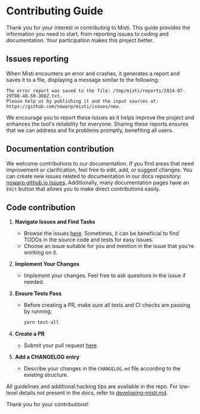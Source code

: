 # Contributing Guide

Thank you for your interest in contributing to Misti. This guide provides the information you need to start, from reporting issues to coding and documentation. Your participation makes this project better.

## Issues reporting
When Misti encounters an error and crashes, it generates a report and saves it to a file, displaying a message similar to the following:

```
The error report was saved to the file: /tmp/misti/reports/2024-07-29T08-48-59-308Z.txt.
Please help us by publishing it and the input sources at:
https://github.com/nowarp/misti/issues/new.
```

We encourage you to report these issues as it helps improve the project and enhances the tool's reliability for everyone. Sharing these reports ensures that we can address and fix problems promptly, benefiting all users.

## Documentation contribution

We welcome contributions to our documentation. If you find areas that need improvement or clarification, feel free to edit, add, or suggest changes. You can create new issues related to documentation in our docs repository: [nowarp.github.io Issues](https://github.com/nowarp/nowarp.github.io/issues). Additionally, many documentation pages have an `Edit` button that allows you to make direct contributions easily.

## Code contribution

1. **Navigate Issues and Find Tasks**
   - Browse the issues [here](https://github.com/nowarp/misti/issues). Sometimes, it can be beneficial to find TODOs in the source code and tests for easy issues.
   - Choose an issue suitable for you and mention in the issue that you're working on it.

2. **Implement Your Changes**
   - Implement your changes. Feel free to ask questions in the issue if needed.

3. **Ensure Tests Pass**
   - Before creating a PR, make sure all tests and CI checks are passing by running:
     ```bash
     yarn test-all
     ```

4. **Create a PR**
   - Submit your pull request [here](https://github.com/nowarp/misti/pulls)

5. **Add a CHANGELOG entry**
   - Describe your changes in the `CHANGELOG.md` file according to the existing structure.

All guidelines and additional hacking tips are available in the repo. For low-level details not present in the docs, refer to [developing-misti.md](nowarp.github.io/docs/hacking/developing-misti.md).

Thank you for your contributions!
